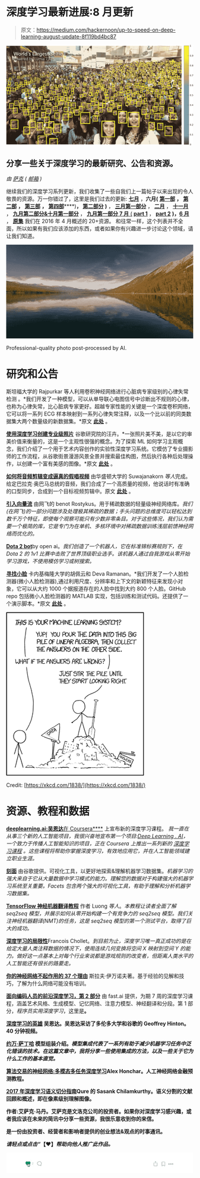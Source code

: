 # 深度学习最新进展:8 月更新

> 原文：<https://medium.com/hackernoon/up-to-speed-on-deep-learning-august-update-8f119bd4bc87>

![](img/fe021464961aaf3b62c549ea3186e809.png)

## 分享一些关于深度学习的最新研究、公告和资源。

*由* [*萨克*](https://www.linkedin.com/in/isaacmadan) *(* [*邮箱*](mailto:isaac@venrock.com) *)*

继续我们的深度学习系列更新，我们收集了一些自我们上一篇帖子以来出现的令人敬畏的资源。万一你错过了，这里是我们过去的更新: [**七月**](https://hackernoon.com/up-to-speed-on-deep-learning-july-update-4513a5d61b78) ，**六月(** [**第一部**](https://hackernoon.com/up-to-speed-on-deep-learning-june-update-f6fcdea4f521) **，** [**第二部**](https://hackernoon.com/up-to-speed-on-deep-learning-june-update-part-2-b4942c6812ad) **，** [**第三部**](https://hackernoon.com/up-to-speed-on-deep-learning-june-11-18-update-88333284f8fe) **，** [**第四部**](https://hackernoon.com/up-to-speed-on-deep-learning-june-update-part-4-487f8bae4e3)****)**， [](https://hackernoon.com/up-to-speed-on-deep-learning-may-update-a146d851f14f)** [**第二部分**](/the-mission/up-to-speed-on-deep-learning-april-update-part-2-14ff1f8418a5) **)** ， [**三月第一部分**](https://hackernoon.com/up-to-speed-on-deep-learning-march-update-part-2-4a07d99f2885) ， [**二月**](https://hackernoon.com/up-to-speed-on-deep-learning-march-update-355cb5944f9c#.dsw07hotj) ， [**十一月**](https://medium.com/p/c93663b59923/edit) ， [**九月第二部分&十月第一部分**](/the-mission/up-to-speed-on-deep-learning-september-part-2-and-october-part-1-d72d7e5df1ea#.bg88ojrbl) ， [**九月第一部分** **7 月** (](/the-mission/up-to-speed-on-deep-learning-september-update-part-1-ca27a6ed03cd#.ocrcl97wd) [**part 1**](/the-mission/up-to-speed-on-deep-learning-july-update-6c1d9e6741cf#.gcfr1dnjx) ， [**part 2**](/the-mission/up-to-speed-on-deep-learning-july-update-part-2-baacc835d8ab#.n12qybgf6) **)，**[**6 月**](/the-mission/up-to-speed-on-deep-learning-june-update-bb0f17ccaf0b#.2debdy7eb) ， [**原集**](/life-learning/getting-up-to-speed-on-deep-learning-20-resources-efec21e0aaf9#.r91x02fcd) 我们在 2016 年 4 月概述的 20+资源。 和往常一样，这个列表并不全面，所以如果有我们应该添加的东西，或者如果你有兴趣进一步讨论这个领域，请让我们知道。

![](img/317b2d2a05de07f2b51c298730940412.png)

Professional-quality photo post-processed by AI.

# 研究和公告

斯坦福大学的 Rajpurkar 等人利用卷积神经网络进行心脏病专家级别的心律失常检测 。*我们开发了一种模型，可以从单导联心电图信号中诊断出不规则的心律，也称为心律失常，比心脏病专家更好。超越专家性能的关键是一个深度卷积网络，它可以将一系列 ECG 样本映射到一系列心律失常注释，以及一个比以前的同类数据集大两个数量级的新数据集。*原文 [**此处**](https://arxiv.org/abs/1707.01836) 。

[**使用深度学习创建专业级照片**](https://research.googleblog.com/2017/07/using-deep-learning-to-create.html) 谷歌研究院的汪卉。*一张照片美不美，是以它的审美价值来衡量的，这是一个主观性很强的概念。为了探索 ML 如何学习主观概念，我们介绍了一个用于艺术内容创作的实验性深度学习系统。它模仿了专业摄影师的工作流程，从谷歌街景漫游风景全景并搜索最佳构图，然后执行各种后处理操作，以创建一个富有美感的图像。*原文 [**此处**](https://arxiv.org/abs/1707.03491) 。

[**如何将音频剪辑变成逼真的假唱视频**](http://www.kurzweilai.net/how-to-turn-audio-clips-into-realistic-lip-synced-video) 由华盛顿大学的 Suwajanakorn *等人*完成。给定巴拉克·奥巴马总统的音频，我们合成了一个高质量的视频，他说话时有准确的口型同步，合成到一个目标视频剪辑中。原文 [**此处**](http://grail.cs.washington.edu/projects/AudioToObama/siggraph17_obama.pdf) 。

[**引入向量流**](/@NetflixTechBlog/introducing-vectorflow-fe10d7f126b8) 由网飞的 benot Rostykus。用于稀疏数据的轻量级神经网络库。*我们(在网飞)的一部分问题涉及处理极其稀疏的数据；手头问题的总维度可以轻松达到数千万个特征，即使每个观察可能只有少数非零条目。对于这些情况，我们认为需要一个极简的库，它是专门为在单机、多核环境中对稀疏数据训练浅层前馈神经网络而优化的。*

[**Dota 2 bot**](https://blog.openai.com/dota-2/)by open ai。*我们创造了一个机器人，它在标准锦标赛规则下，在 Dota 2 的 1v1 比赛中击败了世界顶级职业选手。该机器人通过自我游戏从零开始学习游戏，不使用模仿学习或树搜索。*

[**寻找小脸**](https://github.com/peiyunh/tiny/blob/master/README.md) 卡内基梅隆大学的胡佩云和 Deva Ramanan。*我们开发了一个人脸检测器(微小人脸检测器),通过利用尺度、分辨率和上下文的新颖特征来发现小对象，它可以从大约 1000 个据报道存在的人脸中找到大约 800 个人脸。GitHub repo 包括微小人脸检测器的 MATLAB 实现，包括训练和测试代码。还提供了一个演示脚本。*原文 [**此处**](https://arxiv.org/abs/1612.04402) 。

![](img/d6da3ff4c46cf2c65aee23cb7d5594a2.png)

Credit: [https://xkcd.com/1838/](https://xkcd.com/1838/)

# 资源、教程和数据

[**deeplearning.ai:吴恩达**在 Coursera****](/@andrewng/deeplearning-ai-announcing-new-deep-learning-courses-on-coursera-43af0a368116) 上宣布新的深度学习课程。 *我一直在从事三个新的人工智能项目，我很兴奋地宣布第一个项目:*[*Deep Learning . AI*](http://deeplearning.ai/)*，一个致力于传播人工智能知识的项目，正在 Coursera 上推出一系列新的* [*深度学习课程*](https://www.coursera.org/specializations/deep-learning) *。这些课程将帮助你掌握深度学习，有效地应用它，并在人工智能领域建立职业生涯。*

[**刻面**](https://pair-code.github.io/facets/) 由谷歌提供。可视化工具，以更好地探索&理解机器学习数据集。*机器学习的强大来自于它从大量数据中学习模式的能力。理解您的数据对于构建强大的机器学习系统至关重要。Facets 包含两个强大的可视化工具，有助于理解和分析机器学习数据集。*

[**TensorFlow 神经机器翻译教程**](https://github.com/tensorflow/nmt) 作者 Luong *等人*。*本教程让读者全面了解 seq2seq 模型，并展示如何从零开始构建一个有竞争力的 seq2seq 模型。我们关注神经机器翻译(NMT)的任务，这是 seq2seq 模型的第一个测试平台，取得了巨大的成功。*

[**深度学习的局限性**](https://blog.keras.io/the-limitations-of-deep-learning.html)Francois Chollet。*到目前为止，深度学习唯一真正成功的是在给定大量人类注释数据的情况下，使用连续几何变换将空间 X 映射到空间 Y 的能力。做好这一点基本上对每个行业来说都是游戏规则的改变者，但距离人类水平的人工智能还有很长的路要走。*

[**你的神经网络不起作用的 37 个理由**](https://blog.slavv.com/37-reasons-why-your-neural-network-is-not-working-4020854bd607) 斯拉夫·伊万诺夫著。基于经验的见解和技巧，了解为什么网络可能没有培训。

[**面向编码人员的前沿深度学习，第 2 部分**](http://course.fast.ai/part2.html) 由 fast.ai 提供，为期 7 周的深度学习课程，涵盖艺术风格、生成模型、记忆网络、注意力模型、神经翻译和分段。第 1 部分，*程序员实用深度学习*，这里是[](http://course.fast.ai/index.html)**。**

**[**深度学习的英雄**](https://www.youtube.com/watch?v=-eyhCTvrEtE) 吴恩达。吴恩达采访了多伦多大学和谷歌的 Geoffrey Hinton。40 分钟视频。**

**[**约万·萨丁哈**](/weightsandbiases/an-introduction-to-model-ensembling-63effc2ca4b3) 模型组装介绍。*模型集成代表了一系列有助于减少机器学习任务中泛化错误的技术。在这篇文章中，我将分享一些使用集成的方法，以及一些关于它为什么工作的基本直觉。***

**[**算法交易的神经网络:多模态多任务深度学习**](https://becominghuman.ai/neural-networks-for-algorithmic-trading-multimodal-and-multitask-deep-learning-5498e0098caf)Alex Honchar。人工神经网络金融预测教程。**

**[**2017 年深度学习语义切分指南**](http://blog.qure.ai/notes/semantic-segmentation-deep-learning-review)Qure 的 Sasank Chilamkurthy。语义分割的文献回顾和概述，即在像素级别理解图像。**

**作者:艾萨克·马丹。艾萨克是文洛克公司的投资者。如果你对深度学习感兴趣，或者我应该在未来的简讯中分享一些资源，我很乐意收到你的来信。**

**[](http://www.requestsforstartups.com)**是一份由投资者、经营者和影响者提供的创业想法&观点的时事通讯。****

*******请轻点或点击“︎***【❤】*帮助向他人推广此作品。*****

****![](img/c058ff3d54c9ed80c79b3103693cec07.png)****